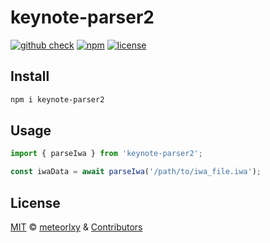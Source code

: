 # keynote-parser2

[![github check](https://github.com/meteorlxy/keynote-parser/workflows/check/badge.svg)](https://github.com/meteorlxy/keynote-parser/actions?query=workflow%3Acheck)
[![npm](https://badgen.net/npm/v/keynote-parser2)](https://www.npmjs.com/package/keynote-parser2)
[![license](https://badgen.net/github/license/meteorlxy/keynote-parser)](https://github.com/meteorlxy/keynote-parser/blob/main/LICENSE)

## Install

```sh
npm i keynote-parser2
```

## Usage

```ts
import { parseIwa } from 'keynote-parser2';

const iwaData = await parseIwa('/path/to/iwa_file.iwa');
```

## License

[MIT](https://github.com/meteorlxy/keynote-parser/blob/main/LICENSE) &copy; [meteorlxy](https://github.com/meteorlxy) & [Contributors](https://github.com/meteorlxy/keynote-parser/graphs/contributors)

